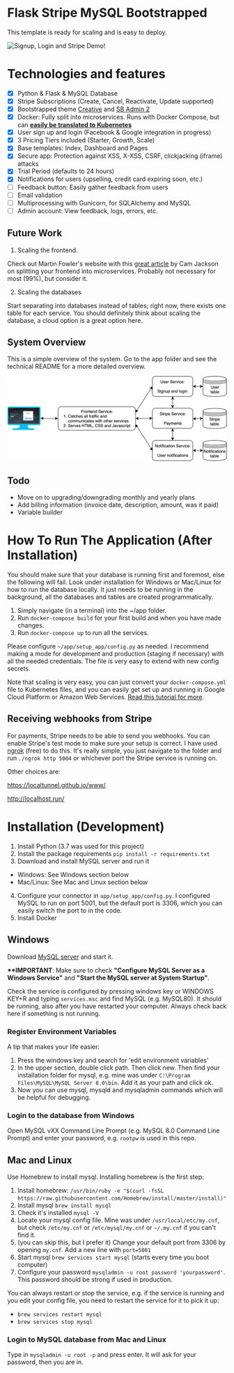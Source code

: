 # Flask Stripe MySQL Bootstrapped
This template is ready for scaling and is easy to deploy.

![Signup, Login and Stripe Demo!](demo/showcase.gif)

# Technologies and features

- [x] Python & Flask & MySQL Database
- [x] Stripe Subscriptions (Create, Cancel, Reactivate, Update supported)
- [x] Bootstrapped theme [Creative](https://startbootstrap.com/themes/creative/) and [SB Admin 2](https://startbootstrap.com/themes/sb-admin-2/)
- [x] Docker: Fully split into microservices. Runs with Docker Compose, but can **[easily be translated to Kubernetes](https://kubernetes.io/docs/tasks/configure-pod-container/translate-compose-kubernetes/)**
- [x] User sign up and login (Facebook & Google integration in progress)
- [x] 3 Pricing Tiers included (Starter, Growth, Scale)
- [x] Base templates: Index, Dashboard and Pages
- [x] Secure app: Protection against XSS, X-XSS, CSRF, clickjacking (iframe) attacks
- [x] Trial Period (defaults to 24 hours)
- [x] Notifications for users (upselling, credit card expiring soon, etc.)
- [ ] Feedback button: Easily gather feedback from users
- [ ] Email validation
- [ ] Multiprocessing with Gunicorn, for SQLAlchemy and MySQL
- [ ] Admin account: View feedback, logs, errors, etc.

## Future Work

1. Scaling the frontend.

Check out Martin Fowler's website with this [great article](https://martinfowler.com/articles/micro-frontends.html) by Cam Jackson on splitting your frontend into microservices. Probably not necessary for most (99%), but consider it.

2. Scaling the databases

Start separating into databases instead of tables; right now, there exists one table for each service. You should definitely think about scaling the database, a cloud option is a great option here.

## System Overview

This is a simple overview of the system. Go to the app folder and see the technical README for a more detailed overview.

![System Overview](demo/simple-system-overview.png)

## Todo

- Move on to upgrading/downgrading monthly and yearly plans
- Add billing information (invoice date, description, amount, was it paid)
- Variable builder

# How To Run The Application (After Installation)

You should make sure that your database is running first and foremost, else the following will fail. Look under installation for Windows or Mac/Linux for how to run the database locally. It just needs to be running in the background, all the databases and tables are created programmatically.

1. Simply navigate (in a terminal) into the ~/app folder.
2. Run `docker-compose build` for your first build and when you have made changes.
3. Run `docker-compose up` to run all the services.

Please configure `~/app/setup_app/config.py` as needed. I recommend making a mode for development and production (staging if necessary) with all the needed credentials. The file is very easy to extend with new config secrets.

Note that scaling is very easy, you can just convert your `docker-compose.yml` file to Kubernetes files, and you can easily get set up and running in Google Cloud Platform or Amazon Web Services. [Read this tutorial for more](https://kubernetes.io/docs/tasks/configure-pod-container/translate-compose-kubernetes/).

## Receiving webhooks from Stripe

For payments, Stripe needs to be able to send you webhooks. You can enable Stripe's test mode to make sure your setup is correct. I have used [ngrok](https://ngrok.com/) (free) to do this. It's really simple, you just navigate to the folder and run `./ngrok http 5004` or whichever port the Stripe service is running on.

Other choices are:

https://localtunnel.github.io/www/

http://localhost.run/

# Installation (Development)

1. Install Python (3.7 was used for this project)
2. Install the package requirements `pip install -r requirements.txt`
3. Download and install MySQL server and run it
- Windows: See Windows section below
- Mac/Linux: See Mac and Linux section below
4. Configure your connector in `app/setup_app/config.py`. I configured MySQL to run on port 5001, but the default port is 3306, which you can easily switch the port to in the code.
5. Install Docker

## Windows

Download [MySQL server](https://dev.mysql.com/downloads/mysql/) and start it.

**\*\*IMPORTANT**: Make sure to check **"Configure MySQL Server as a Windows Service"** and **"Start the MySQL server at System Startup"**. 

Check the service is configured by pressing windows key or WINDOWS KEY+R and typing `services.msc` and find MySQL (e.g. MySQL80). It should be running, also after you have restarted your computer. Always check back here if something is not running.

### Register Environment Variables

A tip that makes your life easier:

1. Press the windows key and search for 'edit environment variables'
2. In the upper section, double click path. Then click new. Then find your installation folder for mysql, e.g. mine was under `C:\Program Files\MySQL\MySQL Server 8.0\bin`. Add it as your path and click ok.
3. Now you can use mysql, mysqld and mysqladmin commands which will be helpful for debugging.

### Login to the database from Windows

Open MySQL vXX Command Line Prompt (e.g. MySQL 8.0 Command Line Prompt) and enter your password, e.g. `rootpw` is used in this repo.

## Mac and Linux

Use Homebrew to install mysql. Installing homebrew is the first step:

1. Install homebrew: `/usr/bin/ruby -e "$(curl -fsSL https://raw.githubusercontent.com/Homebrew/install/master/install)"`
2. Install mysql `brew install mysql`
3. Check it's installed `mysql -V`
4. Locate your mysql config file. Mine was under `/usr/local/etc/my.cnf`, but check `/etc/my.cnf` or `/etc/mysql/my.cnf` or `~/.my.cnf` if you can't find it.
5. (you can skip this, but I prefer it) Change your default port from 3306 by opening `my.cnf`. Add a new line with `port=5001`
6. Start mysql `brew services start mysql` (starts every time you boot computer)
7. Configure your password `mysqladmin -u root password 'yourpassword'`. This password should be strong if used in production.

You can always restart or stop the service, e.g. if the service is running and you edit your config file, you need to restart the service for it to pick it up:

- `brew services restart mysql`
- `brew services stop mysql`

### Login to MySQL database from Mac and Linux

Type in `mysqladmin -u root -p` and press enter. It will ask for your password, then you are in.